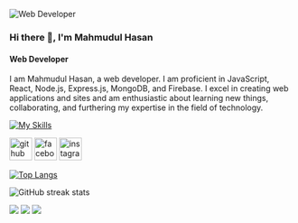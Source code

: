 ![Web Developer](https://trisya.com/myimg/child/Website%20Design.gif)
### Hi there 👋, I'm Mahmudul Hasan
#### Web Developer



I am Mahmudul Hasan, a web developer. I am proficient in JavaScript, React, Node.js, Express.js, MongoDB, and Firebase. I excel in creating web applications and sites and am enthusiastic about learning new things, collaborating, and furthering my expertise in the field of technology.

[![My Skills](https://skillicons.dev/icons?i=html,css,tailwind,js,react,nodejs,express,mongodb,firebase)](https://skillicons.dev)



[<img src='https://cdn.jsdelivr.net/npm/simple-icons@3.0.1/icons/github.svg' alt='github' height='40'>](https://github.com/mahmudul-hasan01)  [<img src='https://cdn.jsdelivr.net/npm/simple-icons@3.0.1/icons/facebook.svg' alt='facebook' height='40'>](https://www.facebook.com/mahamudul.hasansakib.90)  [<img src='https://cdn.jsdelivr.net/npm/simple-icons@3.0.1/icons/instagram.svg' alt='instagram' height='40'>](https://www.instagram.com/mahmudul-hasan01/)  

[![Top Langs](https://github-readme-stats.vercel.app/api/top-langs/?username=mahmudul-hasan01)](https://github.com/anuraghazra/github-readme-stats)

![GitHub streak stats](https://streak-stats.demolab.com/?user=mahmudul-hasan01)  

![](http://github-profile-summary-cards.vercel.app/api/cards/profile-details?username=mahmudul-hasan01&theme=vision_friendly_dark) 
![](http://github-profile-summary-cards.vercel.app/api/cards/stats?username=mahmudul-hasan01&theme=vision_friendly_dark)
![](http://github-profile-summary-cards.vercel.app/api/cards/productive-time?username=mahmudul-hasan01&theme=vision_friendly_dark&utcOffset=8)



